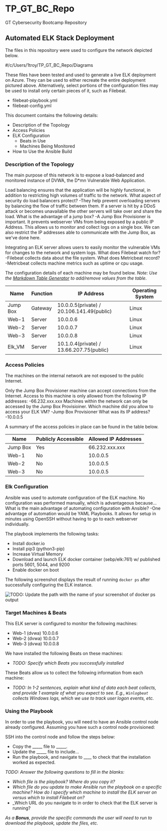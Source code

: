 # TP_GT_BC_Repo
GT Cybersecurity Bootcamp Repository
## Automated ELK Stack Deployment

The files in this repository were used to configure the network depicted below.

#/c/Users/1troy/TP_GT_BC_Repo/Diagrams

These files have been tested and used to generate a live ELK deployment on Azure. They can be used to either recreate the entire deployment pictured above. Alternatively, select portions of the configuration files may be used to install only certain pieces of it, such as Filebeat.

  - filebeat-playbook.yml
  - filebeat-config.yml
  
This document contains the following details:
- Description of the Topology
- Access Policies
- ELK Configuration
  - Beats in Use
  - Machines Being Monitored
- How to Use the Ansible Build


### Description of the Topology

The main purpose of this network is to expose a load-balanced and monitored instance of DVWA, the D*mn Vulnerable Web Application.

Load balancing ensures that the application will be highly functional, in addition to restricting high volumes of traffic to the network.
What aspect of security do load balancers protect? 
  -They help prevent overloading servers by balancing the flow of traffic between them.  If a server is hit by a DDoS attack or becomes unavailable
  the other servers will take over and share the load. 
What is the advantage of a jump box?
  -A Jump Box Provisioner is important. It prevents webserver VMs from being exposed by a public IP Address. This allows us to monitor and collect logs on a single box. We can also restrict the IP addresses able to communicate with the Jump Box, as we've done here.

Integrating an ELK server allows users to easily monitor the vulnerable VMs for changes to the network and system logs.
What does Filebeat watch for?
  -Filebeat collects data about the file system. 
 What does Metricbeat record?
  -Metricbeat collects machine metrics such as uptime or cpu usage. 

The configuration details of each machine may be found below.
_Note: Use the [Markdown Table Generator](http://www.tablesgenerator.com/markdown_tables) to add/remove values from the table_.

| Name     | Function |               IP Address                  | Operating System |
|----------|----------|-------------------------------------------|------------------|
| Jump Box | Gateway  | 10.0.0.5(private) / 20.106.141.49(public) | Linux            |
| Web-1    | Server   | 10.0.0.6                                  | Linux            |
| Web-2    | Server   | 10.0.0.7                                  | Linux            |
| Web-3    | Server   | 10.0.0.8                                  | Linux            |
| Elk_VM   | Server   | 10.1.0.4(private) / 13.66.207.75(public)  | Linux            |

### Access Policies

The machines on the internal network are not exposed to the public Internet. 

Only the Jump Box Provisioner machine can accept connections from the Internet. 
Access to this machine is only allowed from the following IP addresses:
-66.232.xxx.xxx
Machines within the network can only be accessed by the Jump Box Provisioiner.
Which machine did you allow to access your ELK VM?
  -Jump Box Provisioner
What was its IP address?
  -10.0.0.5

A summary of the access policies in place can be found in the table below.

| Name     | Publicly Accessible | Allowed IP Addresses |
|----------|---------------------|----------------------|
| Jump Box | Yes                 | 66.232.xxx.xxx       |
|  Web-1   | No                  | 10.0.0.5             |
|  Web-2   | No                  | 10.0.0.5             |
|  Web-3   | No                  | 10.0.0.5             |

### Elk Configuration

Ansible was used to automate configuration of the ELK machine. No configuration was performed manually, which is advantageous because...
What is the main advantage of automating configuration with Ansible?
  -One advantage of automation would be YAML Playbooks. It allows for setup in minutes using OpenSSH without having to go to each webserver individually. 

The playbook implements the following tasks:
- Install docker.io 
- Install pip3 (python3-pip)
- Increase Virtual Memory
- Download and launch ELK docker container (sebp/elk:761) w/ published ports 5601, 5044, and 9200
- Enable docker on boot

The following screenshot displays the result of running `docker ps` after successfully configuring the ELK instance.

![TODO: Update the path with the name of your screenshot of docker ps output](Images/docker_ps_output.png)

### Target Machines & Beats
This ELK server is configured to monitor the following machines:
- Web-1 (dvwa) 10.0.0.6
- Web-2 (dvwa) 10.0.0.7
- Web-3 (dvwa) 10.0.0.8

We have installed the following Beats on these machines:
- _TODO: Specify which Beats you successfully installed_

These Beats allow us to collect the following information from each machine:
- _TODO: In 1-2 sentences, explain what kind of data each beat collects, and provide 1 example of what you expect to see. E.g., `Winlogbeat` collects Windows logs, which we use to track user logon events, etc._

### Using the Playbook
In order to use the playbook, you will need to have an Ansible control node already configured. Assuming you have such a control node provisioned: 

SSH into the control node and follow the steps below:
- Copy the _____ file to _____.
- Update the _____ file to include...
- Run the playbook, and navigate to ____ to check that the installation worked as expected.

_TODO: Answer the following questions to fill in the blanks:_
- _Which file is the playbook? Where do you copy it?_
- _Which file do you update to make Ansible run the playbook on a specific machine? How do I specify which machine to install the ELK server on versus which to install Filebeat on?_
- _Which URL do you navigate to in order to check that the ELK server is running?

_As a **Bonus**, provide the specific commands the user will need to run to download the playbook, update the files, etc._
